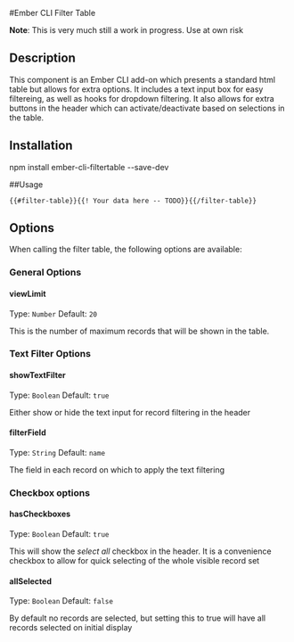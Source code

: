 #Ember CLI Filter Table

__Note__: This is very much still a work in progress. Use at own risk

## Description
This component is an Ember CLI add-on which presents a standard html table but allows for extra options. It includes a text input box for easy filtereing, as well as hooks for dropdown filtering. It also allows for extra buttons in the header which can activate/deactivate based on selections in the table.

## Installation
npm install ember-cli-filtertable --save-dev

##Usage

    {{#filter-table}}{{! Your data here -- TODO}}{{/filter-table}}
    
## Options
When calling the filter table, the following options are available:

### General Options

#### viewLimit
Type: `Number`
Default: `20`

This is the number of maximum records that will be shown in the table.

### Text Filter Options

#### showTextFilter
Type: `Boolean`
Default: `true`

Either show or hide the text input for record filtering in the header

#### filterField
Type: `String`
Default: `name`

The field in each record on which to apply the text filtering

### Checkbox options

#### hasCheckboxes
Type: `Boolean`
Default: `true`

This will show the _select all_ checkbox in the header. It is a convenience checkbox to allow for quick selecting of the whole visible record set

#### allSelected
Type: `Boolean`
Default: `false`

By default no records are selected, but setting this to true will have all records selected on initial display
